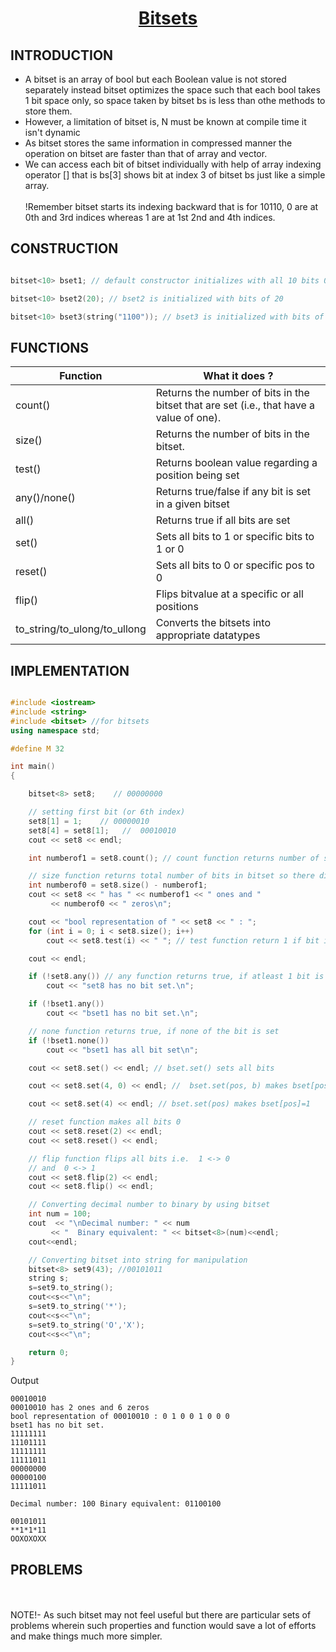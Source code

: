 <h1 align="center"><a href="#"> Bitsets </a></h1>

<h2>INTRODUCTION</h2>

* A bitset is an array of bool but each Boolean value is not stored separately instead bitset optimizes the space such that each bool takes 1 bit space only, so space taken by bitset bs is less than othe methods to store them.<br>
* However, a limitation of bitset is, N must be known at compile time it isn't dynamic<br>
* As bitset stores the same information in compressed manner the operation on bitset are faster than that of array and vector.
* We can access each bit of bitset individually with help of array indexing operator [] that is bs[3] shows bit at index 3 of bitset bs just like a simple array. <br>
<br>!Remember bitset starts its indexing backward that is for 10110, 0 are at 0th and 3rd indices whereas 1 are at 1st 2nd and 4th indices.<br>

<h2>CONSTRUCTION</h2>

```cpp

bitset<10> bset1; // default constructor initializes with all 10 bits 0

bitset<10> bset2(20); // bset2 is initialized with bits of 20

bitset<10> bset3(string("1100")); // bset3 is initialized with bits of specified binary string

```

<h2>FUNCTIONS</h2>

| <center>Function </center>    | <center>What it does ?</center>  |
| :-------------                | :-------------                   |
| <a>count()</a>        |Returns the number of bits in the bitset that are set (i.e., that have a value of one).      |
| <a>size()</a>        |Returns the number of bits in the bitset.      |
| <a>test()</a>        |Returns boolean value regarding a position being set       |
| <a>any()/none()</a>        |Returns true/false if any bit is set in a given bitset      |
| <a>all()</a>        |Returns true if all bits are set      |
| <a>set()</a>        |Sets all bits to 1 or specific bits to 1 or 0      |
| <a>reset()</a>        |Sets all bits to 0 or specific pos to 0      |
| <a>flip()</a>        |Flips bitvalue at a specific or all positions      |
| <a>to_string/to_ulong/to_ullong</a>        |Converts the bitsets into appropriate datatypes   |

<h2>IMPLEMENTATION</h2>

```cpp

#include <iostream>
#include <string>
#include <bitset> //for bitsets
using namespace std;

#define M 32

int main()
{

    bitset<8> set8;    // 00000000

    // setting first bit (or 6th index)
    set8[1] = 1;    // 00000010
    set8[4] = set8[1];   //  00010010
    cout << set8 << endl;

    int numberof1 = set8.count(); // count function returns number of set bits in bitset

    // size function returns total number of bits in bitset so there difference will give us number of unset(0) bits in bitset
    int numberof0 = set8.size() - numberof1;
    cout << set8 << " has " << numberof1 << " ones and "
         << numberof0 << " zeros\n";

    cout << "bool representation of " << set8 << " : ";
    for (int i = 0; i < set8.size(); i++)
        cout << set8.test(i) << " "; // test function return 1 if bit is set else returns 0

    cout << endl;

    if (!set8.any()) // any function returns true, if atleast 1 bit is set
        cout << "set8 has no bit set.\n";

    if (!bset1.any())
        cout << "bset1 has no bit set.\n";

    // none function returns true, if none of the bit is set
    if (!bset1.none())
        cout << "bset1 has all bit set\n";

    cout << set8.set() << endl; // bset.set() sets all bits

    cout << set8.set(4, 0) << endl; //  bset.set(pos, b) makes bset[pos] = b

    cout << set8.set(4) << endl; // bset.set(pos) makes bset[pos]=1

    // reset function makes all bits 0
    cout << set8.reset(2) << endl;
    cout << set8.reset() << endl;

    // flip function flips all bits i.e.  1 <-> 0
    // and  0 <-> 1
    cout << set8.flip(2) << endl;
    cout << set8.flip() << endl;

    // Converting decimal number to binary by using bitset
    int num = 100;
    cout  << "\nDecimal number: " << num
         << "  Binary equivalent: " << bitset<8>(num)<<endl;
    cout<<endl;

    // Converting bitset into string for manipulation
    bitset<8> set9(43); //00101011
    string s;
    s=set9.to_string();
    cout<<s<<"\n";
    s=set9.to_string('*');
    cout<<s<<"\n";
    s=set9.to_string('O','X');
    cout<<s<<"\n";

    return 0;
}

```
Output

```
00010010
00010010 has 2 ones and 6 zeros
bool representation of 00010010 : 0 1 0 0 1 0 0 0
bset1 has no bit set.
11111111
11101111
11111111
11111011
00000000
00000100
11111011

Decimal number: 100 Binary equivalent: 01100100

00101011
**1*1*11
OOXOXOXX

```
<h2>PROBLEMS</h2>

<br><br>
NOTE!- As such bitset may not feel useful but there are particular sets of problems wherein such properties and function would save a lot of efforts and make things much more simpler.
